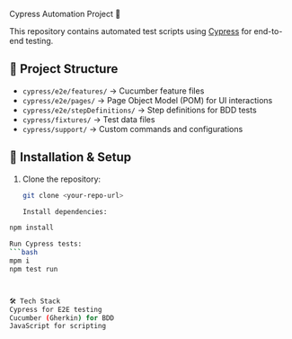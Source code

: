 Cypress Automation Project 🚀

This repository contains automated test scripts using [Cypress](https://www.cypress.io/) for end-to-end testing.

## 📌 Project Structure
- `cypress/e2e/features/` → Cucumber feature files  
- `cypress/e2e/pages/` → Page Object Model (POM) for UI interactions  
- `cypress/e2e/stepDefinitions/` → Step definitions for BDD tests  
- `cypress/fixtures/` → Test data files  
- `cypress/support/` → Custom commands and configurations  

## 🔧 Installation & Setup
1. Clone the repository:
   ```bash
   git clone <your-repo-url>

   Install dependencies:
 ```bash
npm install

Run Cypress tests:
 ```bash
 mpm i
 npm test run 

 

🛠️ Tech Stack
Cypress for E2E testing
Cucumber (Gherkin) for BDD
JavaScript for scripting
